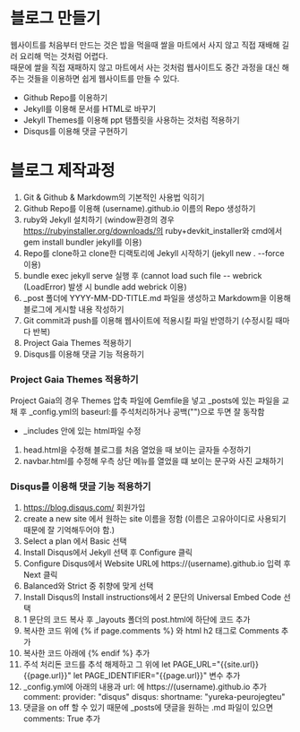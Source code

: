 # 블로그 만들기
웹사이트를 처음부터 만드는 것은 밥을 먹을때 쌀을 마트에서 사지 않고 직접 재배해 길러 요리해 먹는 것처럼 어렵다.  
때문에 쌀을 직접 재패하지 않고 마트에서 사는 것처럼 웹사이트도 중간 과정을 대신 해주는 것들을 이용하면 쉽게 웹사이트를 만들 수 있다.
- Github Repo를 이용하기
- Jekyll를 이용해 문서를 HTML로 바꾸기
- Jekyll Themes를 이용해 ppt 탬플릿을 사용하는 것처럼 적용하기
- Disqus를 이용해 댓글 구현하기
# 블로그 제작과정
1. Git & Github & Markdowm의 기본적인 사용법 익히기
1. Github Repo를 이용해 (username).github.io 이름의 Repo 생성하기
1. ruby와 Jekyll 설치하기 (window환경의 경우 https://rubyinstaller.org/downloads/의 ruby+devkit_installer와 cmd에서 gem install bundler jekyll를 이용)
1. Repo를 clone하고 clone한 디랙토리에 Jekyll 시작하기 (jekyll new . --force 이용)
1. bundle exec jekyll serve 실행 후 (cannot load such file -- webrick (LoadError) 발생 시 bundle add webrick 이용)
1. _post 폴더에 YYYY-MM-DD-TITLE.md 파일을 생성하고 Markdowm을 이용해 블로그에 게시할 내용 작성하기
1. Git commit과 push를 이용해 웹사이트에 적용시킬 파일 반영하기 (수정시킬 때마다 반복)
1. Project Gaia Themes 적용하기
1. Disqus를 이용해 댓글 기능 적용하기

### Project Gaia Themes 적용하기
Project Gaia의 경우 Themes 압축 파일에 Gemfile을 넣고 _posts에 있는 파일을 교채 후 _config.yml의 baseurl:를 주석처리하거나 공백("")으로 두면 잘 동작함
- _includes 안에 있는  html파일 수정
1. head.html을 수정해 블로그를 처음 열었을 때 보이는 글자들 수정하기
1. navbar.html를 수정해 우측 상단 메뉴를 열었을 떄 보이는 문구와 사진 교채하기

### Disqus를 이용해 댓글 기능 적용하기
1. https://blog.disqus.com/ 회원가입
1. create a new site 에서 원하는 site 이름을 정함 (이름은 고유아이디로 사용되기 때문에 잘 기억해두어야 함.)
1. Select a plan 에서 Basic 선택 
1. Install Disqus에서 Jekyll 선택 후 Configure 클릭
1. Configure Disqus에서 Website URL에 https://(username).github.io 입력 후 Next 클릭
1. Balanced와 Strict 중 취향에 맞게 선택
1. Install Disqus의 Install instructions에서 2 문단의 Universal Embed Code 선택
1. 1 문단의 코드 복사 후 _layouts 폴더의 post.html에 하단에 코드 추가
1. 복사한 코드 위에 {% if page.comments %} 와 html h2 태그로 Comments 추가
1. 복사한 코드 아래에 {% endif %} 추가
1. 주석 처리돈 코드를 추석 해제하고 그 위에 let PAGE_URL="{{site.url}}{{page.url}}" let PAGE_IDENTIFIER="{{page.url}}" 변수 추가
1. _config.yml에 아래의 내용과 url: 에 https://(username).github.io 추가
comment:
    provider: "disqus"
    disqus:
        shortname: "yureka-peurojegteu"
1. 댓글을 on off 할 수 있기 때문에 _posts에 댓글을 원하는 .md 파일이 있으면 comments: True 추가